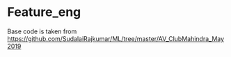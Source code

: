 # Feature_eng
Base code is taken from https://github.com/SudalaiRajkumar/ML/tree/master/AV_ClubMahindra_May2019
